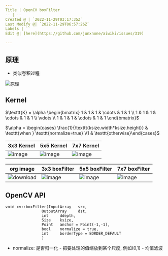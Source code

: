 ```yaml
---
Title | OpenCV boxFilter
-- | --
Created @ | `2022-11-29T03:17:35Z`
Last Modify @| `2022-11-29T06:57:26Z`
Labels | ``
Edit @| [here](https://github.com/junxnone/aiwiki/issues/319)

---
```


## 原理

- 类似卷积过程

![原理](https://raw.githubusercontent.com/junxnone/conv_arithmetic/master/gif/same_padding_no_strides.gif)

## Kernel

$\texttt{K} = \alpha \begin{bmatrix} 1 & 1 & 1 & \cdots & 1 & 1 \\ 1 & 1 & 1 & \cdots & 1 & 1 \\ \vdots \\ 1 & 1 & 1 & \cdots & 1 & 1 \end{bmatrix}$

$\alpha = \begin{cases} \frac{1}{\texttt{ksize.width*ksize.height}} & \texttt{when } \texttt{normalize=true} \\1 & \texttt{otherwise}\end{cases}$
 
 
3x3 Kernel  | 5x5 Kernel | 7x7 Kernel
-- | -- | --
![image](https://user-images.githubusercontent.com/2216970/204438619-ca2cc5ad-838a-4c42-b1de-c2906a20d522.png) | ![image](https://user-images.githubusercontent.com/2216970/204438776-0460e846-f79e-4778-8b30-a0d2763e11bc.png) | ![image](https://user-images.githubusercontent.com/2216970/204438854-4168b0a0-4668-4a53-aabc-faf42a78170c.png)

org image | 3x3 boxFilter |  5x5 boxFilter | 7x7 boxFilter
-- | -- | -- | --
![download](https://user-images.githubusercontent.com/2216970/204441680-af4e4cc4-36d4-4cd4-be87-1eeee32cae99.png) | ![image](https://user-images.githubusercontent.com/2216970/204446076-12449942-9fca-4eb5-b754-de486a637e1c.png) | ![image](https://user-images.githubusercontent.com/2216970/204446302-3f27549b-598b-4d9d-8c90-a9382747884f.png) | ![image](https://user-images.githubusercontent.com/2216970/204446469-5ca50469-3b1d-4629-960e-8eb63301a671.png)


## OpenCV API


```COOL
void cv::boxFilter(InputArray 	src,
                OutputArray 	dst,
                int 	ddepth,
                Size 	ksize,
                Point 	anchor = Point(-1,-1),
                bool 	normalize = true,
                int 	borderType = BORDER_DEFAULT 
                )		
```
- normalize: 是否归一化 - 把要处理的值缩放到某个尺度, 例如(0,1) - 均值滤波





